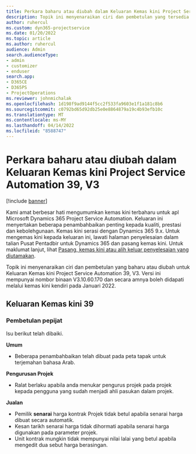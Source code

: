 ```yaml
---
title: Perkara baharu atau diubah dalam Keluaran Kemas kini Project Service Automation 39, V3
description: Topik ini menyenaraikan ciri dan pembetulan yang tersedia dalam Keluaran Kemas kini Microsoft Dynamics 365 Project Service Automation 39, V3.
author: ruhercul
ms.custom: dyn365-projectservice
ms.date: 01/20/2022
ms.topic: article
ms.author: ruhercul
audience: Admin
search.audienceType:
- admin
- customizer
- enduser
search.app:
- D365CE
- D365PS
- ProjectOperations
ms.reviewer: johnmichalak
ms.openlocfilehash: 1d198f9ad9144f5cc2f533fa9603e1f1a181c8b6
ms.sourcegitcommit: c0792bd65d92db25e0e8864879a19c4b93efb10c
ms.translationtype: MT
ms.contentlocale: ms-MY
ms.lasthandoff: 04/14/2022
ms.locfileid: "8588747"
---
```

# <a name="whats-new-or-changed-in-project-service-automation-update-release-39-v3"></a>Perkara baharu atau diubah dalam Keluaran Kemas kini Project Service Automation 39, V3

[!include [banner](../includes/psa-now-project-operations.md)]

Kami amat berbesar hati mengumumkan kemas kini terbaharu untuk apl Microsoft Dynamics 365 Project Service Automation. Keluaran ini menyertakan beberapa penambahbaikan penting kepada kualiti, prestasi dan kebolehgunaan. Kemas kini serasi dengan Dynamics 365 9.x. Untuk mengemas kini kepada keluaran ini, lawati halaman penyelesaian dalam talian Pusat Pentadbir untuk Dynamics 365 dan pasang kemas kini. Untuk maklumat lanjut, lihat [Pasang, kemas kini atau alih keluar penyelesaian yang diutamakan](/power-platform/admin/install-remove-preferred-solution).

Topik ini menyenaraikan ciri dan pembetulan yang baharu atau diubah untuk Keluaran Kemas kini Project Service Automation 39, V3. Versi ini mempunyai nombor binaan V3.10.60.170 dan secara amnya boleh didapati melalui kemas kini kendiri pada Januari 2022.

## <a name="update-release-39"></a>Keluaran Kemas kini 39

### <a name="bug-fixes"></a>Pembetulan pepijat

Isu berikut telah dibaiki.

**Umum**

- Beberapa penambahbaikan telah dibuat pada peta tapak untuk terjemahan bahasa Arab.

**Pengurusan Projek**

- Ralat berlaku apabila anda menukar pengurus projek pada projek kepada pengguna yang sudah menjadi ahli pasukan dalam projek.

**Jualan**

- Pemilik **senarai** harga kontrak Projek tidak betul apabila senarai harga dibuat secara automatik. 
- Kesan tarikh senarai harga tidak dihormati apabila senarai harga digunakan pada parameter projek.
- Unit kontrak mungkin tidak mempunyai nilai lalai yang betul apabila mengedit dua sebut harga berasingan.
